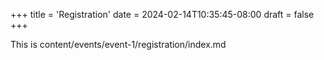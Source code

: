 +++
title = 'Registration'
date = 2024-02-14T10:35:45-08:00
draft = false
+++

This is content/events/event-1/registration/index.md
